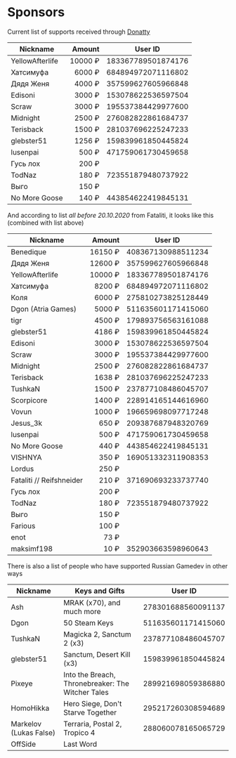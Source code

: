 # Sponsors

Current list of supports received through [Donatty](https://donatty.com/rgd)

| Nickname        |  Amount | User ID            |
| --------------- | ------: | ------------------ |
| YellowAfterlife | 10000 ₽ | 183367789501874176 |
| Хатсимуфа       |  6000 ₽ | 684894972071116802 |
| Дядя Женя       |  4000 ₽ | 357599627605966848 |
| Edisoni         |  3000 ₽ | 153078622536597504 |
| Scraw           |  3000 ₽ | 195537384429977600 |
| Midnight        |  2500 ₽ | 276082822861684737 |
| Terisback       |  1500 ₽ | 281037696225247233 |
| glebster51      |  1256 ₽ | 159839961850445824 |
| lusenpai        |   500 ₽ | 471759061730459658 |
| Гусь лох        |   200 ₽ |                    |
| TodNaz          |   180 ₽ | 723551879480737922 |
| Выго            |   150 ₽ |                    |
| No More Goose   |   140 ₽ | 443854622419845131 |

And according to list _all before 20.10.2020_ from Fataliti, it looks like this (combined with list above)

| Nickname                 |  Amount | User ID            |
| ------------------------ | ------: | ------------------ |
| Benedique                | 16150 ₽ | 408367130988511234 |
| Дядя Женя                | 12600 ₽ | 357599627605966848 |
| YellowAfterlife          | 10000 ₽ | 183367789501874176 |
| Хатсимуфа                |  8200 ₽ | 684894972071116802 |
| Коля                     |  6000 ₽ | 275810273825128449 |
| Dgon (Atria Games)       |  5000 ₽ | 511635601171415060 |
| tigr                     |  4500 ₽ | 179893756563161088 |
| glebster51               |  4186 ₽ | 159839961850445824 |
| Edisoni                  |  3000 ₽ | 153078622536597504 |
| Scraw                    |  3000 ₽ | 195537384429977600 |
| Midnight                 |  2500 ₽ | 276082822861684737 |
| Terisback                |  1638 ₽ | 281037696225247233 |
| TushkaN                  |  1500 ₽ | 237877108486045707 |
| Scorpicore               |  1400 ₽ | 228914165144616960 |
| Vovun                    |  1000 ₽ | 196659698097717248 |
| Jesus_3k                 |   650 ₽ | 209387687948320769 |
| lusenpai                 |   500 ₽ | 471759061730459658 |
| No More Goose            |   440 ₽ | 443854622419845131 |
| VISHNYA                  |   350 ₽ | 169051332311908353 |
| Lordus                   |   250 ₽ |                    |
| Fataliti // Reifshneider |   210 ₽ | 371690693233737740 |
| Гусь лох                 |   200 ₽ |                    |
| TodNaz                   |   180 ₽ | 723551879480737922 |
| Выго                     |   150 ₽ |                    |
| Farious                  |   100 ₽ |                    |
| enot                     |    73 ₽ |                    |
| maksimf198               |    10 ₽ | 352903663598960643 |

There is also a list of people who have supported Russian Gamedev in other ways

| Nickname               | Keys and Gifts                                    | User ID            |
| ---------------------- | ------------------------------------------------- | ------------------ |
| Ash                    | MRAK (x70), and much more                         | 278301688560091137 |
| Dgon                   | 50 Steam Keys                                     | 511635601171415060 |
| TushkaN                | Magicka 2, Sanctum 2 (x3)                         | 237877108486045707 |
| glebster51             | Sanctum, Desert Kill (x3)                         | 159839961850445824 |
| Pixeye                 | Into the Breach, Thronebreaker: The Witcher Tales | 289921698059386880 |
| HomoHikka              | Hero Siege, Don't Starve Together                 | 295217260308594689 |
| Markelov (Lukas False) | Terraria, Postal 2, Tropico 4                     | 288060078165065729 |
| OffSide                | Last Word                                         |                    |

